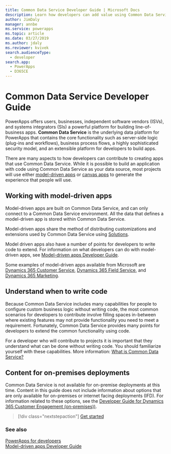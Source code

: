 ```yaml
---
title: Common Data Service Developer Guide | Microsoft Docs
description: Learn how developers can add value using Common Data Service.
author: JimDaly
manager: annbe
ms.service: powerapps
ms.topic: article
ms.date: 03/27/2019
ms.author: jdaly
ms.reviewer: kvivek
search.audienceType: 
  - developer
search.app: 
  - PowerApps
  - D365CE
---
```


# Common Data Service Developer Guide

PowerApps offers users, businesses, independent software vendors (ISVs), and systems integrators (SIs) a powerful platform for building line-of-business apps. **Common Data Service** is the underlying data platform for PowerApps that contains the core functionality such as server-side logic (plug-ins and workflows), business process flows, a highly sophisticated security model, and an extensible platform for developers to build apps. 

There are many aspects to how developers can contribute to creating apps that use Common Data Service. While it is possible to build an application with code using Common Data Service as your data source, most projects will use either [model-driven apps](/powerapps/maker/model-driven-apps/model-driven-app-overview) or [canvas apps](/powerapps/maker/canvas-apps/getting-started) to generate the experience that people will use. 

## Working with model-driven apps

Model-driven apps are built on Common Data Service, and can only connect to a Common Data Service environment. All the data that defines a model-driven app is stored within Common Data Service.

Model-driven apps share the method of distributing customizations and extensions used by Common Data Service using [Solutions](introduction-solutions.md).

Model driven apps also have a number of points for developers to write code to extend. For information on what developers can do with model-driven apps, see [Model-driven apps Developer Guide](../model-driven-apps/overview.md).

Some examples of model-driven apps available from Microsoft are [Dynamics 365 Customer Service](https://docs.microsoft.com/dynamics365/customer-service/help-hub), [Dynamics 365 Field Service](https://docs.microsoft.com/dynamics365/field-service/overview), and [Dynamics 365 Marketing](https://docs.microsoft.com/dynamics365/marketing/help-hub).

## Understand when to write code

Because Common Data Service includes many capabilities for people to configure custom business logic without writing code, the most common scenarios for developers to contribute involve filling spaces in-between where existing features may not provide functionality you need to meet a requirement. Fortunately, Common Data Service provides many points for developers to extend the common functionality using code.

For a developer who will contribute to projects it is important that they understand what can be done without writing code. You should familiarize yourself with these capabilities. More information: [What is Common Data Service?](../../maker/common-data-service/data-platform-intro.md) 

## Content for on-premises deployments

Common Data Service is not available for on-premise deployments at this time. Content in this guide does not include information about options that are only available for on-premises or internet facing deployments (IFD). For information related to these options, see the [Developer Guide for Dynamics 365 Customer Engagement (on-premises))](/dynamics365/customer-engagement/on-premises/developer/overview).

> [!div class="nextstepaction"]
> [Get started](get-started-cds-developers.md)

### See also

[PowerApps for developers](/powerapps/#pivot=home&panel=developer)<br/>
[Model-driven apps Developer Guide](../model-driven-apps/overview.md)

